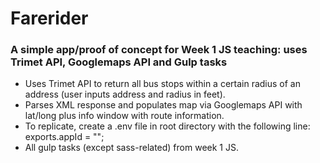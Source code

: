 # Farerider
### A simple app/proof of concept for Week 1 JS teaching: uses Trimet API, Googlemaps API and Gulp tasks

* Uses Trimet API to return all bus stops within a certain radius of an address (user inputs address and radius in feet).
* Parses XML response and populates map via Googlemaps API with lat/long plus info window with route information.
* To replicate, create a .env file in root directory with the following line: exports.appId = "<API key from Trimet>";
* All gulp tasks (except sass-related) from week 1 JS.
